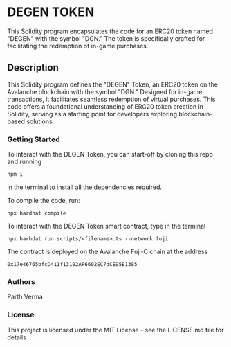 # DEGEN TOKEN

This Solidity program encapsulates the code for an ERC20 token named "DEGEN" with the symbol "DGN."
The token is specifically crafted for facilitating the redemption of in-game purchases.

## Description

This Solidity program defines the "DEGEN" Token, an ERC20 token on the Avalanche blockchain with the symbol "DGN."
Designed for in-game transactions, it facilitates seamless redemption of virtual purchases.
This code offers a foundational understanding of ERC20 token creation in Solidity, serving as a starting point for developers exploring
blockchain-based solutions.

### Getting Started

To interact with the DEGEN Token, you can start-off by cloning this repo and running

```
npm i
```

in the terminal to install all the dependencies required.

To compile the code, run:

```
npx hardhat compile
```

To interact with the DEGEN Token smart contract, type in the terminal

```
npx harhdat run scripts/<filename>.ts --network fuji
```

The contract is deployed on the Avalanche Fuji-C chain at the address

```
0x17e46765bfcD411f13192AF6602EC7dCE95E1385
```

### Authors

Parth Verma

### License

This project is licensed under the MIT License - see the LICENSE.md file for details
